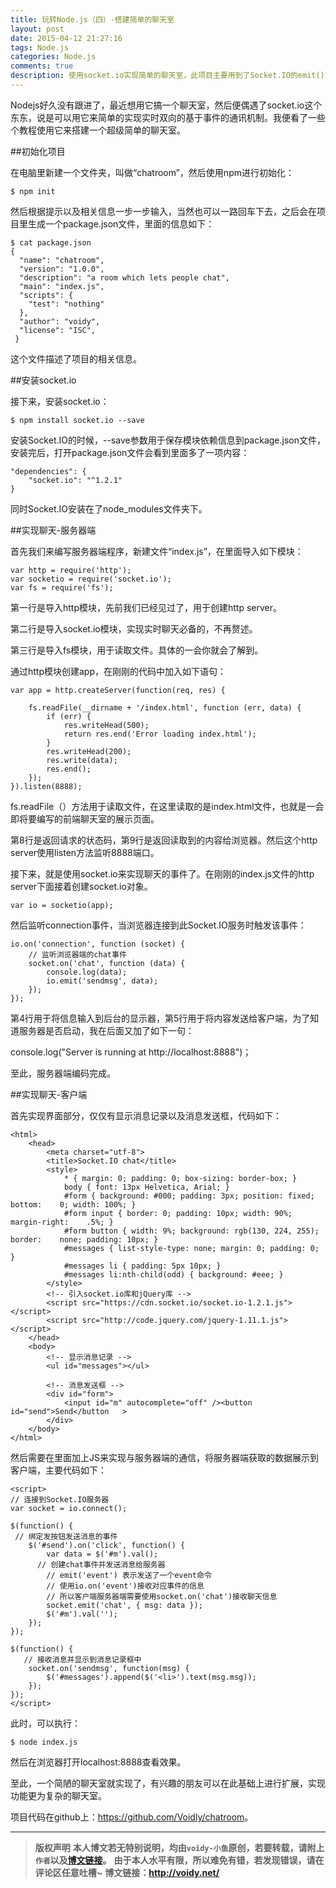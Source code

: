 ```yaml
---
title: 玩转Node.js（四）-搭建简单的聊天室
layout: post
date: 2015-04-12 21:27:16
tags: Node.js
categories: Node.js
comments: true
description: 使用socket.io实现简单的聊天室，此项目主要用到了Socket.IO的emit()方法和on()方法，emit()方法用于创建和触发事件，on()方法用于监听事件。
---
```


Nodejs好久没有跟进了，最近想用它搞一个聊天室，然后便偶遇了socket.io这个东东，说是可以用它来简单的实现实时双向的基于事件的通讯机制。我便看了一些个教程使用它来搭建一个超级简单的聊天室。

##初始化项目

在电脑里新建一个文件夹，叫做“chatroom”，然后使用npm进行初始化：

	$ npm init	

然后根据提示以及相关信息一步一步输入，当然也可以一路回车下去，之后会在项目里生成一个package.json文件，里面的信息如下：

	$ cat package.json
	{
	  "name": "chatroom",
	  "version": "1.0.0",
	  "description": "a room which lets people chat",
	  "main": "index.js",
	  "scripts": {
	    "test": "nothing"
	  },
	  "author": "voidy",
	  "license": "ISC",
	 }

这个文件描述了项目的相关信息。

##安装socket.io

接下来，安装socket.io：

	$ npm install socket.io --save

安装Socket.IO的时候，--save参数用于保存模块依赖信息到package.json文件，安装完后，打开package.json文件会看到里面多了一项内容：

	"dependencies": {
	    "socket.io": "^1.2.1"
	}

同时Socket.IO安装在了node_modules文件夹下。

##实现聊天-服务器端

首先我们来编写服务器端程序，新建文件“index.js”，在里面导入如下模块：

	var http = require('http');           
	var socketio = require('socket.io');  
	var fs = require('fs'); 

第一行是导入http模块，先前我们已经见过了，用于创建http server。

第二行是导入socket.io模块，实现实时聊天必备的，不再赘述。

第三行是导入fs模块，用于读取文件。具体的一会你就会了解到。

通过http模块创建app，在刚刚的代码中加入如下语句：

	var app = http.createServer(function(req, res) {
	 
	    fs.readFile(__dirname + '/index.html', function (err, data) {
	        if (err) {
	            res.writeHead(500);
	            return res.end('Error loading index.html');
	        }
	        res.writeHead(200); 
	        res.write(data);   
	        res.end();
	    });
	}).listen(8888);

fs.readFile（）方法用于读取文件，在这里读取的是index.html文件，也就是一会即将要编写的前端聊天室的展示页面。

第8行是返回请求的状态码，第9行是返回读取到的内容给浏览器。然后这个http server使用listen方法监听8888端口。

接下来，就是使用socket.io来实现聊天的事件了。在刚刚的index.js文件的http server下面接着创建socket.io对象。

	var io = socketio(app);

然后监听connection事件，当浏览器连接到此Socket.IO服务时触发该事件：

	io.on('connection', function (socket) {
	    // 监听浏览器端的chat事件
	    socket.on('chat', function (data) {
	        console.log(data);
	        io.emit('sendmsg', data); 
	    });
	});

第4行用于将信息输入到后台的显示器，第5行用于将内容发送给客户端，为了知道服务器是否启动，我在后面又加了如下一句：

console.log("Server is running at http://localhost:8888")；

至此，服务器端编码完成。

##实现聊天-客户端

首先实现界面部分，仅仅有显示消息记录以及消息发送框，代码如下：

	<html>
	    <head>
	        <meta charset="utf-8">
	        <title>Socket.IO chat</title>
	        <style>
	            * { margin: 0; padding: 0; box-sizing: border-box; }
	            body { font: 13px Helvetica, Arial; }
	            #form { background: #000; padding: 3px; position: fixed; bottom: 	0; width: 100%; }
	            #form input { border: 0; padding: 10px; width: 90%; margin-right:	 .5%; }
	            #form button { width: 9%; background: rgb(130, 224, 255); border:	 none; padding: 10px; }
	            #messages { list-style-type: none; margin: 0; padding: 0; }
	            #messages li { padding: 5px 10px; }
	            #messages li:nth-child(odd) { background: #eee; }
	        </style>
	        <!-- 引入socket.io库和jQuery库 -->
	        <script src="https://cdn.socket.io/socket.io-1.2.1.js"></script>
	        <script src="http://code.jquery.com/jquery-1.11.1.js"></script>
	    </head>
	    <body>
	        <!-- 显示消息记录 -->
	        <ul id="messages"></ul>
	
	        <!-- 消息发送框 -->
	        <div id="form">
	            <input id="m" autocomplete="off" /><button id="send">Send</button	>
	        </div>
	    </body>
	</html>

然后需要在里面加上JS来实现与服务器端的通信，将服务器端获取的数据展示到客户端，主要代码如下：


	<script>
	// 连接到Socket.IO服务器
	var socket = io.connect();
	
	$(function() {
	 // 绑定发按钮发送消息的事件
	    $('#send').on('click', function() {
	        var data = $('#m').val();
	      // 创建chat事件并发送消息给服务器
	        // emit('event') 表示发送了一个event命令
	        // 使用io.on('event')接收对应事件的信息
	        // 所以客户端服务器端需要使用socket.on('chat')接收聊天信息
	        socket.emit('chat', { msg: data });
	        $('#m').val('');
	    });
	});
	
	$(function() {
	   // 接收消息并显示到消息记录框中
	    socket.on('sendmsg', function(msg) {
	        $('#messages').append($('<li>').text(msg.msg));
	    });
	});
	</script>

此时，可以执行：

	$ node index.js

然后在浏览器打开localhost:8888查看效果。

至此，一个简陋的聊天室就实现了，有兴趣的朋友可以在此基础上进行扩展，实现功能更为复杂的聊天室。

项目代码在github上：<https://github.com/Voidly/chatroom>。

---
> **版权声明**
> **本人博文若无特别说明，均由`voidy-小鱼`原创，若要转载，请附上`作者`以及[博文链接](http://voidy.net)。**
> **由于本人水平有限，所以难免有错，若发现错误，请在评论区任意吐槽~**
> **博文链接：<http://voidy.net/>**